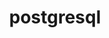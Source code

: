 ---
title: "postgresql"
layout: cache
categories: [package, develop]
meta: {"versions": ["16.4"], "compilers": ["gcc@=11.4.0"], "oss": ["ubuntu22.04"], "platforms": ["linux"], "targets": ["x86_64_v3"], "stacks": ["hep", "root"], "num_specs": 8, "num_specs_by_stack": {"hep": 8, "root": 8}}
spec_details: [{"hash": "fegbofesa6kmgbtgw5weqsks3rmogpvp", "compiler": "gcc@=11.4.0", "versions": ["16.4"], "os": "ubuntu22.04", "platform": "linux", "target": "x86_64_v3", "variants": ["build_system=autotools", "~client_only", "~gssapi", "+icu", "lineedit=readline", "~perl", "~python", "~tcl", "~threadsafe", "~xml"], "stacks": ["hep", "root"], "size": "-", "tarball": "https://binaries.spack.io/develop/build_cache/linux-ubuntu22.04-x86_64_v3/gcc-11.4.0/postgresql-16.4/linux-ubuntu22.04-x86_64_v3-gcc-11.4.0-postgresql-16.4-fegbofesa6kmgbtgw5weqsks3rmogpvp.spack"}, {"hash": "5twi7bt5yncdvp5hdoe37euvm3ytgkxt", "compiler": "gcc@=11.4.0", "versions": ["16.4"], "os": "ubuntu22.04", "platform": "linux", "target": "x86_64_v3", "variants": ["build_system=autotools", "~client_only", "~gssapi", "+icu", "lineedit=readline", "~perl", "~python", "~tcl", "~threadsafe", "~xml"], "stacks": ["hep", "root"], "size": "-", "tarball": "https://binaries.spack.io/develop/build_cache/linux-ubuntu22.04-x86_64_v3/gcc-11.4.0/postgresql-16.4/linux-ubuntu22.04-x86_64_v3-gcc-11.4.0-postgresql-16.4-5twi7bt5yncdvp5hdoe37euvm3ytgkxt.spack"}, {"hash": "cybif4brzewveqmjoun7mf4xaxwpxlfv", "compiler": "gcc@=11.4.0", "versions": ["16.4"], "os": "ubuntu22.04", "platform": "linux", "target": "x86_64_v3", "variants": ["build_system=autotools", "~client_only", "~gssapi", "+icu", "lineedit=readline", "~perl", "~python", "~tcl", "~threadsafe", "~xml"], "stacks": ["hep", "root"], "size": "-", "tarball": "https://binaries.spack.io/develop/build_cache/linux-ubuntu22.04-x86_64_v3/gcc-11.4.0/postgresql-16.4/linux-ubuntu22.04-x86_64_v3-gcc-11.4.0-postgresql-16.4-cybif4brzewveqmjoun7mf4xaxwpxlfv.spack"}, {"hash": "5zx6e36pbir7monyxugrcs72lzl77qbn", "compiler": "gcc@=11.4.0", "versions": ["16.4"], "os": "ubuntu22.04", "platform": "linux", "target": "x86_64_v3", "variants": ["build_system=autotools", "~client_only", "~gssapi", "+icu", "lineedit=readline", "~perl", "~python", "~tcl", "~threadsafe", "~xml"], "stacks": ["hep", "root"], "size": "-", "tarball": "https://binaries.spack.io/develop/build_cache/linux-ubuntu22.04-x86_64_v3/gcc-11.4.0/postgresql-16.4/linux-ubuntu22.04-x86_64_v3-gcc-11.4.0-postgresql-16.4-5zx6e36pbir7monyxugrcs72lzl77qbn.spack"}, {"hash": "r3tnau5ufdofl2ygb5vgcwq3dlajlcvz", "compiler": "gcc@=11.4.0", "versions": ["16.4"], "os": "ubuntu22.04", "platform": "linux", "target": "x86_64_v3", "variants": ["build_system=autotools", "~client_only", "~gssapi", "+icu", "lineedit=readline", "~perl", "~python", "~tcl", "~threadsafe", "~xml"], "stacks": ["hep", "root"], "size": "-", "tarball": "https://binaries.spack.io/develop/build_cache/linux-ubuntu22.04-x86_64_v3/gcc-11.4.0/postgresql-16.4/linux-ubuntu22.04-x86_64_v3-gcc-11.4.0-postgresql-16.4-r3tnau5ufdofl2ygb5vgcwq3dlajlcvz.spack"}, {"hash": "nkjf3o6vz7xww2btamujs557f337kq3y", "compiler": "gcc@=11.4.0", "versions": ["16.4"], "os": "ubuntu22.04", "platform": "linux", "target": "x86_64_v3", "variants": ["build_system=autotools", "~client_only", "~gssapi", "+icu", "lineedit=readline", "~perl", "~python", "~tcl", "~threadsafe", "~xml"], "stacks": ["hep", "root"], "size": "-", "tarball": "https://binaries.spack.io/develop/build_cache/linux-ubuntu22.04-x86_64_v3/gcc-11.4.0/postgresql-16.4/linux-ubuntu22.04-x86_64_v3-gcc-11.4.0-postgresql-16.4-nkjf3o6vz7xww2btamujs557f337kq3y.spack"}, {"hash": "zbmjvjoiqgrc37j75qyhbekid3ilyy3q", "compiler": "gcc@=11.4.0", "versions": ["16.4"], "os": "ubuntu22.04", "platform": "linux", "target": "x86_64_v3", "variants": ["build_system=autotools", "~client_only", "~gssapi", "+icu", "lineedit=readline", "~perl", "~python", "~tcl", "~threadsafe", "~xml"], "stacks": ["hep", "root"], "size": "-", "tarball": "https://binaries.spack.io/develop/build_cache/linux-ubuntu22.04-x86_64_v3/gcc-11.4.0/postgresql-16.4/linux-ubuntu22.04-x86_64_v3-gcc-11.4.0-postgresql-16.4-zbmjvjoiqgrc37j75qyhbekid3ilyy3q.spack"}, {"hash": "zz4jzf5mdwezyblhlmqyna6bf4kv2gqh", "compiler": "gcc@=11.4.0", "versions": ["16.4"], "os": "ubuntu22.04", "platform": "linux", "target": "x86_64_v3", "variants": ["build_system=autotools", "~client_only", "~gssapi", "+icu", "lineedit=readline", "~perl", "~python", "~tcl", "~threadsafe", "~xml"], "stacks": ["hep", "root"], "size": "-", "tarball": "https://binaries.spack.io/develop/build_cache/linux-ubuntu22.04-x86_64_v3/gcc-11.4.0/postgresql-16.4/linux-ubuntu22.04-x86_64_v3-gcc-11.4.0-postgresql-16.4-zz4jzf5mdwezyblhlmqyna6bf4kv2gqh.spack"}]
---